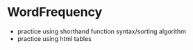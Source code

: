 # WordFrequency
- practice using shorthand function syntax/sorting algorithm
- practice using html tables
 
